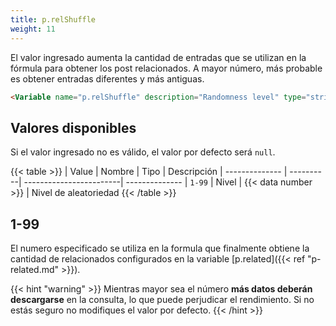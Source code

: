 ```yaml
---
title: p.relShuffle
weight: 11
---
```


El valor ingresado aumenta la cantidad de entradas que se utilizan en la fórmula para obtener los post relacionados. A mayor número, más probable es obtener entradas diferentes y más antiguas.

```html
<Variable name="p.relShuffle" description="Randomness level" type="string" value="8"/>
```


## Valores disponibles

Si el valor ingresado no es válido, el valor por defecto será `null`.

{{< table >}}
| Value          | Nombre    | Tipo                    | Descripción
| -------------- | ----------| ------------------------| --------------
| `1-99`         | Nivel     | {{< data number >}}     | Nivel de aleatoriedad
{{< /table >}}

## 1-99

El numero especificado se utiliza en la formula que finalmente obtiene la cantidad de relacionados configurados en la variable [p.related]({{< ref "p-related.md" >}}).

{{< hint "warning" >}}
Mientras mayor sea el número **más datos deberán descargarse** en la consulta, lo que puede perjudicar el rendimiento. Si no estás seguro no modifiques el valor por defecto.
{{< /hint >}}